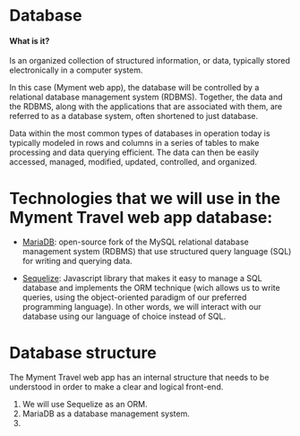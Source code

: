 # Database

#### What is it?

Is an organized collection of structured information, or data, typically stored electronically in a computer system.

In this case (Myment web app), the database will be controlled by a relational database management system (RDBMS). Together, the data and the RDBMS, along with the applications that are associated with them, are referred to as a database system, often shortened to just database.

Data within the most common types of databases in operation today is typically modeled in rows and columns in a series of tables to make processing and data querying efficient. The data can then be easily accessed, managed, modified, updated, controlled, and organized.

# Technologies that we will use in the Myment Travel web app database:

- [MariaDB](https://mariadb.com/kb/en/): open-source fork of the MySQL relational database management system (RDBMS) that use structured query language (SQL) for writing and querying data.

- [Sequelize](https://sequelize.org/): Javascript library that makes it easy to manage a SQL database and implements the ORM technique (wich allows us to write queries, using the object-oriented paradigm of our preferred programming language). In other words, we will interact with our database using our language of choice instead of SQL.

# Database structure

The Myment Travel web app has an internal structure that needs to be understood in order to make a clear and logical front-end.

1. We will use Sequelize as an ORM.
2. MariaDB as a database management system.
3. 